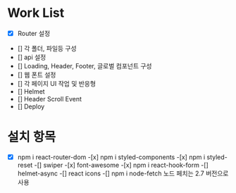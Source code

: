 # Work List

- [x] Router 설정
- [] 각 폴더, 파일등 구성
- [] api 설정
- [] Loading, Header, Footer, 글로벌 컴포넌트 구성
- [] 웹 폰트 설정
- [] 각 페이지 UI 작업 및 반응형
- [] Helmet
- [] Header Scroll Event
- [] Deploy

# 설치 항목

-[x] npm i react-router-dom -[x] npm i styled-components -[x] npm i styled-reset
-[] swiper -[x] font-awesome -[x] npm i react-hook-form
-[] helmet-async
-[] react icons -[] npm i node-fetch
노드 페치는 2.7 버전으로 사용
